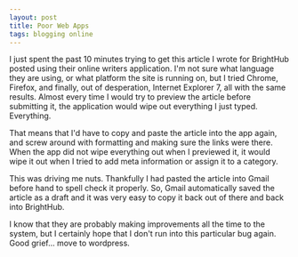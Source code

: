 ```yaml
--- 
layout: post
title: Poor Web Apps
tags: blogging online
---
```


I just spent the past 10 minutes trying to get this article I wrote for BrightHub posted using their online writers application.  I'm not sure what language they are using, or what platform the site is running on, but I tried Chrome, Firefox, and finally, out of desperation, Internet Explorer 7, all with the same results.  Almost every time I would try to preview the article before submitting it, the application would wipe out everything I just typed.  Everything.

That means that I'd have to copy and paste the article into the app again, and screw around with formatting and making sure the links were there.  When the app did not wipe everything out when I previewed it, it would wipe it out when I tried to add meta information or assign it to a category.  

This was driving me nuts.  Thankfully I had pasted the article into Gmail before hand to spell check it properly.  So, Gmail automatically saved the article as a draft and it was very easy to copy it back out of there and back into BrightHub.

I know that they are probably making improvements all the time to the system, but I certainly hope that I don't run into this particular bug again.  Good grief... move to wordpress.

